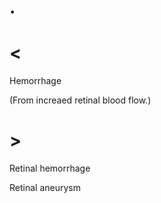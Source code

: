 # .

# <

Hemorrhage

(From increaed retinal blood flow.)

# >

Retinal hemorrhage

Retinal aneurysm
